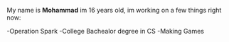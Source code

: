 My name is **Mohammad** im 16 years old, im working on a few things right now:

-Operation Spark
-College Bachealor degree in CS
-Making Games
